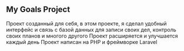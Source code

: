 ## My Goals Project

Проект созданный для себя, в этом проекте, я сделал удобный интерфейс и связь с базой данных для записи своих дел, контроль своих планов и многого другого
Проект расширяется и улучшается каждый день
Проект написан на PHP и фреймворке Laravel
